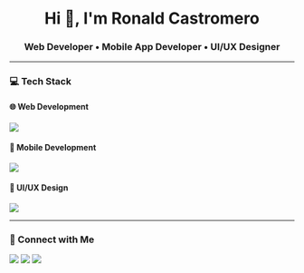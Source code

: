 <h1 align="center">Hi 👋, I'm Ronald Castromero</h1>
<h3 align="center">Web Developer • Mobile App Developer • UI/UX Designer</h3>

---

### 💻 Tech Stack

#### 🌐 Web Development
<p>
  <img src="https://skillicons.dev/icons?i=html,css,js,tailwind,php,laravel,python,django,react,vite,vercel,mysql,mongodb" />
</p>

#### 📱 Mobile Development
<p>
  <img src="https://skillicons.dev/icons?i=react,nativewind" />
</p>

#### 🎨 UI/UX Design
<p>
  <img src="https://skillicons.dev/icons?i=figma" />
</p>

---

### 🔗 Connect with Me

<p>
  <a href="https://www.linkedin.com/in/ronald-castromero-1a4b9b277/" target="_blank"><img src="https://img.shields.io/badge/LinkedIn-%230077B5.svg?style=for-the-badge&logo=linkedin&logoColor=white"/></a>
  <a href="mailto:lumnaire.coding@gmail.com"><img src="https://img.shields.io/badge/Email-D14836?style=for-the-badge&logo=gmail&logoColor=white"/></a>
  <a href="https://ronald-portfolio-lumnaire.vercel.app/"><img src="https://img.shields.io/badge/Portfolio-000?style=for-the-badge&logo=vercel&logoColor=white"/></a>
</p>
